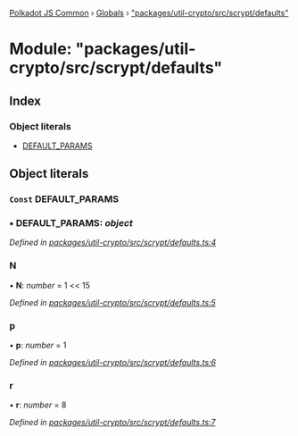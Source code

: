 [Polkadot JS Common](../README.md) › [Globals](../globals.md) › ["packages/util-crypto/src/scrypt/defaults"](_packages_util_crypto_src_scrypt_defaults_.md)

# Module: "packages/util-crypto/src/scrypt/defaults"

## Index

### Object literals

* [DEFAULT_PARAMS](_packages_util_crypto_src_scrypt_defaults_.md#const-default_params)

## Object literals

### `Const` DEFAULT_PARAMS

### ▪ **DEFAULT_PARAMS**: *object*

*Defined in [packages/util-crypto/src/scrypt/defaults.ts:4](https://github.com/polkadot-js/common/blob/4111122c/packages/util-crypto/src/scrypt/defaults.ts#L4)*

###  N

• **N**: *number* = 1 << 15

*Defined in [packages/util-crypto/src/scrypt/defaults.ts:5](https://github.com/polkadot-js/common/blob/4111122c/packages/util-crypto/src/scrypt/defaults.ts#L5)*

###  p

• **p**: *number* = 1

*Defined in [packages/util-crypto/src/scrypt/defaults.ts:6](https://github.com/polkadot-js/common/blob/4111122c/packages/util-crypto/src/scrypt/defaults.ts#L6)*

###  r

• **r**: *number* = 8

*Defined in [packages/util-crypto/src/scrypt/defaults.ts:7](https://github.com/polkadot-js/common/blob/4111122c/packages/util-crypto/src/scrypt/defaults.ts#L7)*
